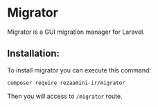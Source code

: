 # Migrator
Migrator is a GUI migration manager for Laravel.

## Installation:

To install migrator you can execute this command:
```bash
composer require rezaamini-ir/migrator
```

Then you will access to `/migrator` route.

